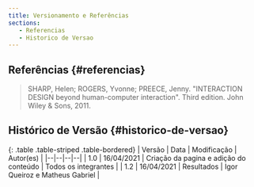 ```yaml
---
title: Versionamento e Referências
sections:
   - Referencias
   - Historico de Versao
---
```


## Referências {#referencias}

> SHARP, Helen; ROGERS, Yvonne; PREECE, Jenny. "INTERACTION DESIGN beyond human-computer interaction". Third edition. John Wiley & Sons, 2011.

## Histórico de Versão {#historico-de-versao}

<div class="table-responsive">

{: .table .table-striped .table-bordered}
| Versão | Data | Modificação | Autor(es) |
|--|--|--|--|
| 1.0 | 16/04/2021 | Criação da pagina e adição do conteúdo | Todos os integrantes |
| 1.2 | 16/04/2021 | Resultados | Igor Queiroz e Matheus Gabriel |

</div>
